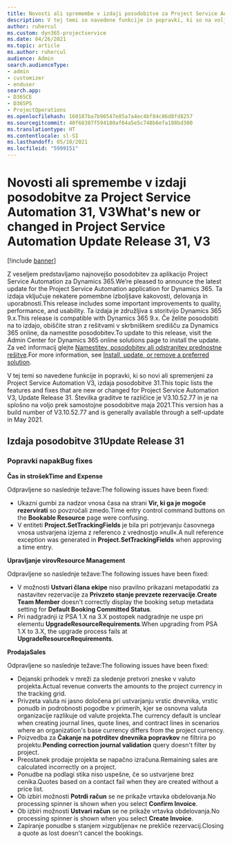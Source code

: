```yaml
---
title: Novosti ali spremembe v izdaji posodobitve za Project Service Automation 31, V3
description: V tej temi so navedene funkcije in popravki, ki so na voljo za Project Service Automation V3, izdaja posodobitve 31.
author: ruhercul
ms.custom: dyn365-projectservice
ms.date: 04/26/2021
ms.topic: article
ms.author: ruhercul
audience: Admin
search.audienceType:
- admin
- customizer
- enduser
search.app:
- D365CE
- D365PS
- ProjectOperations
ms.openlocfilehash: 160187ba7b96547e85a7a4ec4bf84c86d8fd8257
ms.sourcegitcommit: 40f68387f594180af64a5e5c748b6efa188bd300
ms.translationtype: HT
ms.contentlocale: sl-SI
ms.lasthandoff: 05/10/2021
ms.locfileid: "5999151"
---
```

# <a name="whats-new-or-changed-in-project-service-automation-update-release-31-v3"></a><span data-ttu-id="54c9e-103">Novosti ali spremembe v izdaji posodobitve za Project Service Automation 31, V3</span><span class="sxs-lookup"><span data-stu-id="54c9e-103">What's new or changed in Project Service Automation Update Release 31, V3</span></span>

[!include [banner](../includes/psa-now-project-operations.md)]

<span data-ttu-id="54c9e-104">Z veseljem predstavljamo najnovejšo posodobitev za aplikacijo Project Service Automation za Dynamics 365.</span><span class="sxs-lookup"><span data-stu-id="54c9e-104">We’re pleased to announce the latest update for the Project Service Automation application for Dynamics 365.</span></span> <span data-ttu-id="54c9e-105">Ta izdaja vključuje nekatere pomembne izboljšave kakovosti, delovanja in uporabnosti.</span><span class="sxs-lookup"><span data-stu-id="54c9e-105">This release includes some important improvements to quality, performance, and usability.</span></span> <span data-ttu-id="54c9e-106">Ta izdaja je združljiva s storitvijo Dynamics 365 9.x.</span><span class="sxs-lookup"><span data-stu-id="54c9e-106">This release is compatible with Dynamics 365 9.x.</span></span> <span data-ttu-id="54c9e-107">Če želite posodobiti na to izdajo, obiščite stran z rešitvami v skrbniškem središču za Dynamics 365 online, da namestite posodobitev.</span><span class="sxs-lookup"><span data-stu-id="54c9e-107">To update to this release, visit the Admin Center for Dynamics 365 online solutions page to install the update.</span></span> <span data-ttu-id="54c9e-108">Za več informacij glejte [Namestitev, posodobitev ali odstranitev prednostne rešitve](/power-platform/admin/install-remove-preferred-solution).</span><span class="sxs-lookup"><span data-stu-id="54c9e-108">For more information, see [Install, update, or remove a preferred solution](/power-platform/admin/install-remove-preferred-solution).</span></span>

<span data-ttu-id="54c9e-109">V tej temi so navedene funkcije in popravki, ki so novi ali spremenjeni za Project Service Automation V3, izdaja posodobitve 31.</span><span class="sxs-lookup"><span data-stu-id="54c9e-109">This topic lists the features and fixes that are new or changed for Project Service Automation V3, Update Release 31.</span></span> <span data-ttu-id="54c9e-110">Številka graditve te različice je V3.10.52.77 in je na splošno na voljo prek samostojne posodobitve maja 2021.</span><span class="sxs-lookup"><span data-stu-id="54c9e-110">This version has a build number of V3.10.52.77 and is generally available through a self-update in May 2021.</span></span>

## <a name="update-release-31"></a><span data-ttu-id="54c9e-111">Izdaja posodobitve 31</span><span class="sxs-lookup"><span data-stu-id="54c9e-111">Update Release 31</span></span>

### <a name="bug-fixes"></a><span data-ttu-id="54c9e-112">Popravki napak</span><span class="sxs-lookup"><span data-stu-id="54c9e-112">Bug fixes</span></span>

<span data-ttu-id="54c9e-113">**Čas in strošek**</span><span class="sxs-lookup"><span data-stu-id="54c9e-113">**Time and Expense**</span></span>

<span data-ttu-id="54c9e-114">Odpravljene so naslednje težave:</span><span class="sxs-lookup"><span data-stu-id="54c9e-114">The following issues have been fixed:</span></span>

- <span data-ttu-id="54c9e-115">Ukazni gumbi za nadzor vnosa časa na strani **Vir, ki ga je mogoče rezervirati** so povzročali zmedo.</span><span class="sxs-lookup"><span data-stu-id="54c9e-115">Time entry control command buttons on the **Bookable Resource** page were confusing.</span></span>
- <span data-ttu-id="54c9e-116">V entiteti **Project.SetTrackingFields** je bila pri potrjevanju časovnega vnosa ustvarjena izjema z referenco z vrednostjo »null«.</span><span class="sxs-lookup"><span data-stu-id="54c9e-116">A null reference exception was generated in **Project.SetTrackingFields** when approving a time entry.</span></span>

<span data-ttu-id="54c9e-117">**Upravljanje virov**</span><span class="sxs-lookup"><span data-stu-id="54c9e-117">**Resource Management**</span></span>

<span data-ttu-id="54c9e-118">Odpravljene so naslednje težave:</span><span class="sxs-lookup"><span data-stu-id="54c9e-118">The following issues have been fixed:</span></span>

- <span data-ttu-id="54c9e-119">V možnosti **Ustvari člana ekipe** niso pravilno prikazani metapodatki za nastavitev rezervacije za **Privzeto stanje prevzete rezervacije**.</span><span class="sxs-lookup"><span data-stu-id="54c9e-119">**Create Team Member** doesn't correctly display the booking setup metadata setting for **Default Booking Committed Status**.</span></span>
- <span data-ttu-id="54c9e-120">Pri nadgradnji iz PSA 1.X na 3.X postopek nadgradnje ne uspe pri elementu **UpgradeResourceRequirements**.</span><span class="sxs-lookup"><span data-stu-id="54c9e-120">When upgrading from PSA 1.X to 3.X, the upgrade process fails at **UpgradeResourceRequirements**.</span></span>


<span data-ttu-id="54c9e-121">**Prodaja**</span><span class="sxs-lookup"><span data-stu-id="54c9e-121">**Sales**</span></span>

<span data-ttu-id="54c9e-122">Odpravljene so naslednje težave:</span><span class="sxs-lookup"><span data-stu-id="54c9e-122">The following issues have been fixed:</span></span>

- <span data-ttu-id="54c9e-123">Dejanski prihodek v mreži za sledenje pretvori zneske v valuto projekta.</span><span class="sxs-lookup"><span data-stu-id="54c9e-123">Actual revenue converts the amounts to the project currency in the tracking grid.</span></span>
- <span data-ttu-id="54c9e-124">Privzeta valuta ni jasno določena pri ustvarjanju vrstic dnevnika, vrstic ponudb in podrobnosti pogodbe v primerih, kjer se osnovna valuta organizacije razlikuje od valute projekta.</span><span class="sxs-lookup"><span data-stu-id="54c9e-124">The currency default is unclear when creating journal lines, quote lines, and contract lines in scenarios where an organization's base currency differs from the project currency.</span></span>
- <span data-ttu-id="54c9e-125">Poizvedba za **Čakanje na potrditev dnevnika popravkov** ne filtrira po projektu.</span><span class="sxs-lookup"><span data-stu-id="54c9e-125">**Pending correction journal validation** query doesn't filter by project.</span></span>
- <span data-ttu-id="54c9e-126">Preostanek prodaje projekta se napačno izračuna.</span><span class="sxs-lookup"><span data-stu-id="54c9e-126">Remaining sales are calculated incorrectly on a project.</span></span>
- <span data-ttu-id="54c9e-127">Ponudbe na podlagi stika niso uspešne, če so ustvarjene brez cenika.</span><span class="sxs-lookup"><span data-stu-id="54c9e-127">Quotes based on a contact fail when they are created without a price list.</span></span>
- <span data-ttu-id="54c9e-128">Ob izbiri možnosti **Potrdi račun** se ne prikaže vrtavka obdelovanja.</span><span class="sxs-lookup"><span data-stu-id="54c9e-128">No processing spinner is shown when you select **Confirm Invoice**.</span></span>
- <span data-ttu-id="54c9e-129">Ob izbiri možnosti **Ustvari račun** se ne prikaže vrtavka obdelovanja.</span><span class="sxs-lookup"><span data-stu-id="54c9e-129">No processing spinner is shown when you select **Create Invoice**.</span></span>
- <span data-ttu-id="54c9e-130">Zapiranje ponudbe s stanjem »izgubljena« ne prekliče rezervacij.</span><span class="sxs-lookup"><span data-stu-id="54c9e-130">Closing a quote as lost doesn't cancel the bookings.</span></span>







